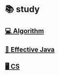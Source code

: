 # 📚 study
## [💻 Algorithm](https://github.com/hyooun/study/tree/main/algorithm)
## [📖 Effective Java](https://github.com/hyooun/study/tree/main/effective-java)
## [🖥️ CS](https://github.com/hyooun/study/tree/main/cs)
